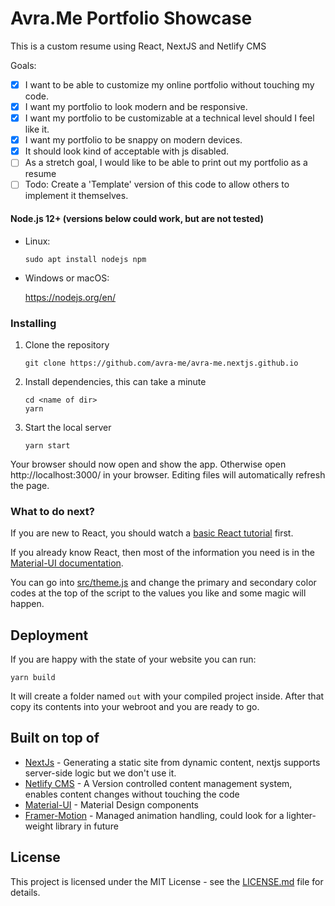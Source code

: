 # Avra.Me Portfolio Showcase
This is a custom resume using React, NextJS and Netlify CMS

Goals:

- [x] I want to be able to customize my online portfolio without touching my code.
- [x] I want my portfolio to look modern and be responsive.
- [x] I want my portfolio to be customizable at a technical level should I feel like it.
- [x] I want my portfolio to be snappy on modern devices.
- [x] It should look kind of acceptable with js disabled.
- [ ] As a stretch goal, I would like to be able to print out my portfolio as a resume
- [ ] Todo: Create a 'Template' version of this code to allow others to implement it themselves.

#### Node.js 12+ (versions below could work, but are not tested)

- Linux:

  ```
  sudo apt install nodejs npm
  ```

- Windows or macOS:

  https://nodejs.org/en/

### Installing

1. Clone the repository

   ```
   git clone https://github.com/avra-me/avra-me.nextjs.github.io
   ```

2. Install dependencies, this can take a minute

   ```
   cd <name of dir>
   yarn
   ```

3. Start the local server

   ```
   yarn start
   ```

Your browser should now open and show the app. Otherwise open http://localhost:3000/ in your browser. Editing files will automatically refresh the page.

### What to do next?

If you are new to React, you should watch a [basic React tutorial](https://www.youtube.com/results?search_query=react+tutorial) first.

If you already know React, then most of the information you need is in the [Material-UI documentation](https://material-ui.com/getting-started/usage/).

You can go into [src/theme.js](/src/theme.js) and change the primary and secondary color codes at the top of the script to the values you like and some magic will happen.

## Deployment

If you are happy with the state of your website you can run:

```
yarn build
```

It will create a folder named `out` with your compiled project inside. After that copy its contents into your webroot and you are ready to go.

## Built on top of

- [NextJs](https://nextjs.org/) - Generating a static site from dynamic content, nextjs supports server-side logic but we don't use it.
- [Netlify CMS](https://netlifycms.org/) - A Version controlled content management system, enables content changes without touching the code
- [Material-UI](https://github.com/mui-org/material-ui) - Material Design components
- [Framer-Motion](https://www.framer.com/api/motion/) - Managed animation handling, could look for a lighter-weight library in future

## License

This project is licensed under the MIT License - see the [LICENSE.md](https://github.com/avra-me/avra-me.github.io/blob/master/LICENSE) file for details.
